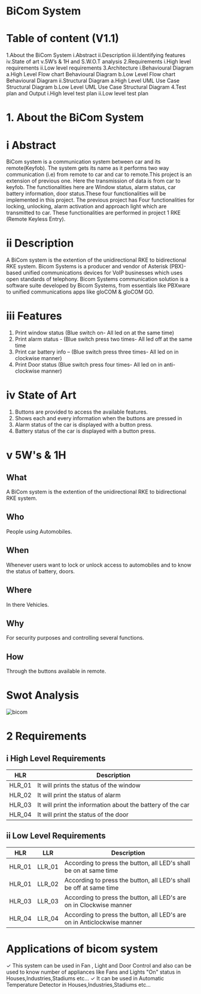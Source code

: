 # BiCom System
# Table of content (V1.1)
1.About the BiCom System
   i.Abstract
   ii.Description
   iii.Identifying features
   iv.State of art
   v.5W’s & 1H and S.W.O.T analysis
2.Requirements
   i.High level requirements
   ii.Low level requirements
3.Architecture
  i.Behavioural Diagram
     a.High Level Flow chart Behavioural Diagram
     b.Low Level Flow chart Behavioural Diagram
  ii.Structural Diagram
     a.High Level UML Use Case Structural Diagram
     b.Low Level UML Use Case Structural Diagram
4.Test plan and Output
  i.High level test plan
  ii.Low level test plan
# 1. About the BiCom System 
# i Abstract  
BiCom system is a communication system between car and its remote(Keyfob). The system gets its name as it performs two way communication (i.e) from remote to car and car to remote.This project is an extension of previous one. Here the transmission of data is from car to keyfob. The functionalities here are Window status, alarm status, car battery information, door status.These four functionalities will be implemented in this project. The previous project has Four functionalities for locking, unlocking, alarm activation and approach light which are transmitted to car. These functionalities are performed in project 1 RKE (Remote Keyless Entry).
# ii Description
A BiCom system is the extention of the unidirectional RKE to bidirectional RKE system. Bicom Systems is a producer and vendor of Asterisk (PBX)-based unified communications devices for VoIP businesses which uses open standards of  telephony. Bicom Systems communication solution is a software suite developed by Bicom Systems, from essentials like PBXware to unified communications apps like gloCOM & gloCOM GO.
# iii Features
1. Print window status (Blue switch on- All led on at the same time)
2. Print alarm status - (Blue switch press two times- All led off at the same time
3. Print car battery info – (Blue switch press three times- All led on in clockwise manner)
4. Print Door status (Blue switch press four times- All led on in anti-clockwise manner)

# iv State of Art
1. Buttons are provided to access the available features.
2. Shows each and every information when the buttons are pressed in
3. Alarm status of the car is displayed with a button press.
4. Battery status of the car is displayed with a button press.
# v 5W's & 1H
## What
A BiCom system is the extention of the unidirectional RKE to bidirectional RKE system.
## Who
People using Automobiles.
## When
Whenever users want to lock or unlock access to automobiles and to know the status of battery, doors.
## Where
In there Vehicles.
## Why
For security purposes and controlling several functions.
## How
Through the buttons available in remote.
#  Swot Analysis
![bicom](https://user-images.githubusercontent.com/98883917/157861955-4c4b8a5e-72a3-4379-bcb6-e2aa20738a77.jpg)


# 2 Requirements
## i High Level Requirements
| HLR | Description |
|-----|-------------|
|HLR_01| It will prints the status of the window |
|HLR_02| It will  print the status of alarm |
|HLR_03| It will print the information about the battery of the car |
|HLR_04| It will print the status of the door |

## ii Low Level Requirements
|HLR|LLR| Description |
|---|---|-------------|
|HLR_01| LLR_01|According to  press the button, all LED's shall be on at same time|
|HLR_01|LLR_02|According to press the button, all LED's shall be off at same time|
|HLR_03|LLR_03|According to press the button, all LED's are on in Clockwise manner|
|HLR_04|LLR_04|According to press the button, all LED's are on in Anticlockwise manner|







# Applications of bicom system
✓ This system can be used in Fan , Light and Door Control and also can be used to know number of appliances like Fans and Lights "On" status in  Houses,Industries,Stadiums etc...
✓ It can be used in Automatic Temperature Detector in Houses,Industries,Stadiums etc...
